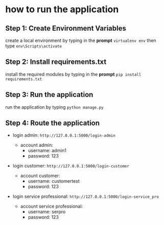 # how to run the application

## Step 1: Create Environment Variables
create a local environment by typing in the **prompt** `virtualenv env` then type `env\Scripts\activate`


## Step 2: Install requirements.txt
install the required modules by typing in the **prompt** `pip install requirements.txt`

## Step 3: Run the application
run the application by typing `python manage.py`

## Step 4: Route the application
- login admin: `http://127.0.0.1:5000/login-admin`
    - account admin:
        - username: admin1
        - password: 123

- login customer: `http://127.0.0.1:5000/login-customer`
    - account customer:
        - username: customertest
        - password: 123

- login service professional: `http://127.0.0.1:5000/login-service_pro`
    - account service professional:
        - username: serpro
        - password: 123

